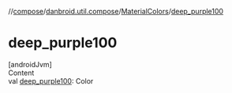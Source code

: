 //[compose](../../../index.md)/[danbroid.util.compose](../index.md)/[MaterialColors](index.md)/[deep_purple100](deep_purple100.md)



# deep_purple100  
[androidJvm]  
Content  
val [deep_purple100](deep_purple100.md): Color  



